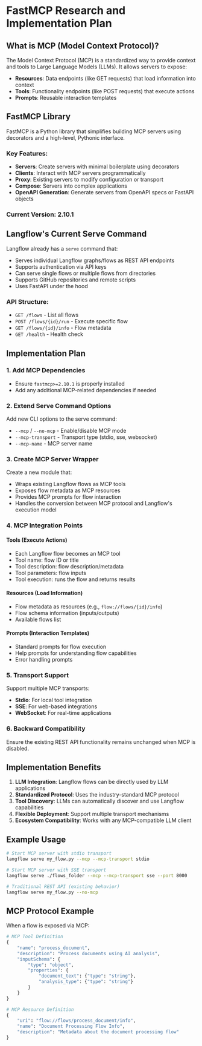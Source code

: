# FastMCP Research and Implementation Plan

## What is MCP (Model Context Protocol)?

The Model Context Protocol (MCP) is a standardized way to provide context and tools to Large Language Models (LLMs). It allows servers to expose:

- **Resources**: Data endpoints (like GET requests) that load information into context
- **Tools**: Functionality endpoints (like POST requests) that execute actions  
- **Prompts**: Reusable interaction templates

## FastMCP Library

FastMCP is a Python library that simplifies building MCP servers using decorators and a high-level, Pythonic interface.

### Key Features:
- **Servers**: Create servers with minimal boilerplate using decorators
- **Clients**: Interact with MCP servers programmatically
- **Proxy**: Existing servers to modify configuration or transport
- **Compose**: Servers into complex applications
- **OpenAPI Generation**: Generate servers from OpenAPI specs or FastAPI objects

### Current Version: 2.10.1

## Langflow's Current Serve Command

Langflow already has a `serve` command that:
- Serves individual Langflow graphs/flows as REST API endpoints
- Supports authentication via API keys
- Can serve single flows or multiple flows from directories
- Supports GitHub repositories and remote scripts
- Uses FastAPI under the hood

### API Structure:
- `GET /flows` - List all flows
- `POST /flows/{id}/run` - Execute specific flow
- `GET /flows/{id}/info` - Flow metadata
- `GET /health` - Health check

## Implementation Plan

### 1. Add MCP Dependencies
- Ensure `fastmcp>=2.10.1` is properly installed
- Add any additional MCP-related dependencies if needed

### 2. Extend Serve Command Options
Add new CLI options to the serve command:
- `--mcp` / `--no-mcp` - Enable/disable MCP mode
- `--mcp-transport` - Transport type (stdio, sse, websocket)
- `--mcp-name` - MCP server name

### 3. Create MCP Server Wrapper
Create a new module that:
- Wraps existing Langflow flows as MCP tools
- Exposes flow metadata as MCP resources
- Provides MCP prompts for flow interaction
- Handles the conversion between MCP protocol and Langflow's execution model

### 4. MCP Integration Points

#### Tools (Execute Actions)
- Each Langflow flow becomes an MCP tool
- Tool name: flow ID or title
- Tool description: flow description/metadata
- Tool parameters: flow inputs
- Tool execution: runs the flow and returns results

#### Resources (Load Information)
- Flow metadata as resources (e.g., `flow://flows/{id}/info`)
- Flow schema information (inputs/outputs)
- Available flows list

#### Prompts (Interaction Templates)
- Standard prompts for flow execution
- Help prompts for understanding flow capabilities
- Error handling prompts

### 5. Transport Support
Support multiple MCP transports:
- **Stdio**: For local tool integration
- **SSE**: For web-based integrations
- **WebSocket**: For real-time applications

### 6. Backward Compatibility
Ensure the existing REST API functionality remains unchanged when MCP is disabled.

## Implementation Benefits

1. **LLM Integration**: Langflow flows can be directly used by LLM applications
2. **Standardized Protocol**: Uses the industry-standard MCP protocol
3. **Tool Discovery**: LLMs can automatically discover and use Langflow capabilities
4. **Flexible Deployment**: Support multiple transport mechanisms
5. **Ecosystem Compatibility**: Works with any MCP-compatible LLM client

## Example Usage

```bash
# Start MCP server with stdio transport
langflow serve my_flow.py --mcp --mcp-transport stdio

# Start MCP server with SSE transport
langflow serve ./flows_folder --mcp --mcp-transport sse --port 8000

# Traditional REST API (existing behavior)
langflow serve my_flow.py --no-mcp
```

## MCP Protocol Example

When a flow is exposed via MCP:

```python
# MCP Tool Definition
{
    "name": "process_document", 
    "description": "Process documents using AI analysis",
    "inputSchema": {
        "type": "object",
        "properties": {
            "document_text": {"type": "string"},
            "analysis_type": {"type": "string"}
        }
    }
}

# MCP Resource Definition  
{
    "uri": "flow://flows/process_document/info",
    "name": "Document Processing Flow Info",
    "description": "Metadata about the document processing flow"
}
```